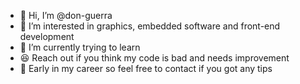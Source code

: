 - 👋 Hi, I’m @don-guerra
- 👀 I’m interested in graphics, embedded software and front-end development
- 🌱 I’m currently trying to learn 
- 😆 Reach out if you think my code is bad and needs improvement
- 👶 Early in my career so feel free to contact if you got any tips

<!---
don-guerra/don-guerra is a ✨ special ✨ repository because its `README.md` (this file) appears on your GitHub profile.
You can click the Preview link to take a look at your changes.
--->
